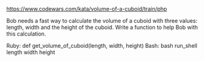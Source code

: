 https://www.codewars.com/kata/volume-of-a-cuboid/train/php

Bob needs a fast way to calculate the volume of a cuboid with three values: length, width and the height of the cuboid.
Write a function to help Bob with this calculation.

Ruby: def get_volume_of_cuboid(length, width, height) Bash: bash run_shell length width height
